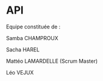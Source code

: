 # API
Equipe constituée de :

Samba CHAMPROUX

Sacha HAREL

Mattéo LAMARDELLE (Scrum Master)

Léo VEJUX
